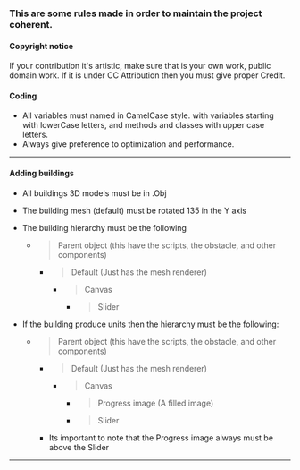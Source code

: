 ### This are some rules made in order to maintain the project coherent.

#### Copyright notice
If your contribution it's artistic, make sure that is your own work, public domain work. If it is under CC Attribution then you must give proper Credit.

#### Coding
* All variables must named in CamelCase style. with variables starting with lowerCase letters, and methods and classes with upper case letters.
* Always give preference to optimization and performance.

***

#### Adding buildings

* All buildings 3D models must be in .Obj
* The building mesh (default) must be rotated 135 in the Y axis
* The building hierarchy must be the following
  * > Parent object (this have the scripts, the obstacle, and other components)
      * > Default (Just has the mesh renderer)
          * > Canvas
              * > Slider

* If the building produce units then the hierarchy must be the following: 
  * > Parent object (this have the scripts, the obstacle, and other components)
      * > Default (Just has the mesh renderer)
          * > Canvas
              * > Progress image (A filled image)
              * > Slider
      * Its important to note that the Progress image always must be above the Slider




***



